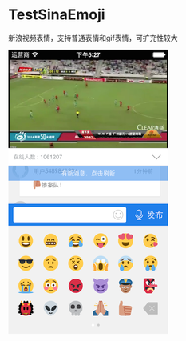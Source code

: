 TestSinaEmoji
=============

新浪视频表情，支持普通表情和gif表情，可扩充性较大


![image](https://github.com/qq644531343/iosTool/blob/master/screenshot/emoji.png)

